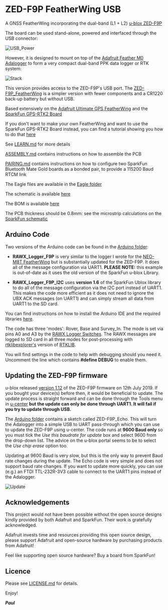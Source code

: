 # ZED-F9P FeatherWing USB

A GNSS FeatherWing incorporating the dual-band (L1 + L2) [u-blox ZED-F9P](https://www.u-blox.com/en/product/zed-f9p-module)

The board can be used stand-alone, powered and interfaced through the USB connector:

![USB_Power](./img/USB_Power.JPG)

However, it is designed to mount on top of the [Adafruit Feather M0 Adalogger](https://www.adafruit.com/products/2796)
to form a very compact dual-band PPK data logger or RTK system:

![Stack](./img/Stack.JPG)

This version provides access to the ZED-F9P's USB port. The [ZED-F9P_FeatherWing](https://github.com/PaulZC/ZED-F9P_FeatherWing) is a simpler version
with fewer components and a CR1220 back-up battery but without USB.

Based extensively on the [Adafruit Ultimate GPS FeatherWing](https://www.adafruit.com/product/3133) and the
[SparkFun GPS-RTK2 Board](https://www.sparkfun.com/products/15136)

If you don't want to make your own FeatherWing and want to use the SparkFun GPS-RTK2 Board instead, you can find a tutorial showing you how to do that
[here](https://github.com/PaulZC/F9P_RAWX_Logger)

See [LEARN.md](./LEARN.md) for more details

[ASSEMBLY.md](./ASSEMBLY.md) contains instructions on how to assemble the PCB

[PAIRING.md](./PAIRING.md) contains instructions on how to configure two SparkFun Bluetooth Mate Gold boards
as a bonded pair, to provide a 115200 Baud RTCM link

The Eagle files are available in the [Eagle folder](./Eagle)

The schematic is available [here](./Schematic.PNG)

The BOM is available [here](./BOM.pdf)

The PCB thickness should be 0.8mm: see the microstrip calculations on the [SparkFun schematic](https://cdn.sparkfun.com/assets/9/a/0/0/a/Qwiic_GPS-RTK2_-_ublox_ZED-F9P.pdf)

## Arduino Code


Two versions of the Arduino code can be found in the [Arduino folder](./Arduino):

- **RAWX_Logger_F9P** is very similar to the logger I wrote for the [NEO-M8T FeatherWing](https://github.com/PaulZC/NEO-M8T_GNSS_FeatherWing) but is substantially updated for the ZED-F9P. It does all of the message configuration via UART1. **PLEASE NOTE:** this example is out-of-date as it uses the old version of the SparkFun u-blox Library.

- **RAWX_Logger_F9P_I2C** uses **version 1.6** of the SparkFun Ublox library to do all of the message configuration via the I2C port instead of UART1. This makes
the code more efficient as it does not need to ignore the UBX ACK messages (on UART1) and can simply stream all data from UART1 to the SD card.

You can find instructions on how to install the Arduino IDE and the required libraries [here](https://github.com/PaulZC/F9P_RAWX_Logger/blob/master/SOFTWARE.md).

The code has three 'modes': Rover, Base and Survey_In. The mode is set via pins A0 and A3 by the [RAWX Logger Switches](https://github.com/PaulZC/RAWX_Logger_Switches). The RAWX
messages are logged to SD card in all three modes for post-processing with [rtklibexplorer's](https://rtklibexplorer.wordpress.com/) version of [RTKLIB](http://rtkexplorer.com/downloads/rtklib-code/).

You will find settings in the code to help with debugging should you need it. Uncomment the line which contains **#define DEBUG** to enable them.

## Updating the ZED-F9P firmware

u-blox released [version 1.12](https://www.u-blox.com/sites/default/files/UBX_F9_100_HPG_112_ZED_F9P.a26bfd58dfd11c233f8fdba6b99adc5a.bin) of the ZED-F9P firmware
on 12th July 2019. If you bought your device(s) before then, it would be beneficial to update. The update process is straight forward and can be done through
the Tools menu in [u-center](https://www.u-blox.com/en/product/u-center) **but the update can only be done through UART1. It will fail if you try to update through USB.**

The [Arduino folder](./Arduino) contains a sketch called ZED-F9P_Echo. This will turn the Adalogger into
a simple USB to UART pass-through which you can use to update the ZED-F9P using u-center. The code runs at **9600 Baud only** so you must tick the
_Use this baudrate for update_ box and select 9600 from the drop-down list. The advice on the u-blox portal seems to be to select the _Use chip erase_ option too.

Updating at 9600 Baud is very slow, but this is the only way to prevent Baud rate changes during the update. The Echo code is very simple and does not support
baud rate changes. If you want to update more quickly, you can use (e.g.) an FTDI TTL-232R-3V3 cable to connect to the UART1 pins instead of the Adalogger.

![Update](./img/Update.JPG)

## Acknowledgements

This project would not have been possible without the open source designs kindly provided by both Adafruit and SparkFun. Their work is gratefully acknowledged.

Adafruit invests time and resources providing this open source design, please support Adafruit and open-source hardware by purchasing products from Adafruit!

Feel like supporting open source hardware? Buy a board from SparkFun!

## Licence

Please see [LICENSE.md](./LICENSE.md) for details.

Enjoy!

**_Paul_**


